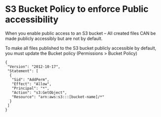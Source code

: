 # S3 Bucket Policy to enforce Public accessibility

When you enable public access to an S3 bucket – All created files CAN be made publicly accessibly but are not by default.

To make all files published to the S3 bucket publicly accessible by default, you must update the Bucket policy (Permissions > Bucket Policy)

```
{
 "Version": "2012-10-17",
 "Statement": [
  {
   "Sid": "AddPerm",
   "Effect": "Allow",
   "Principal": "*",
   "Action": "s3:GetObject",
   "Resource": "arn:aws:s3:::[bucket-name]/*"
  }
 ]
}
```